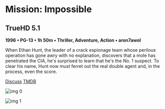 # Mission: Impossible

## TrueHD 5.1

**1996 • PG-13 • 1h 50m • Thriller, Adventure, Action • aron7awol**

When Ethan Hunt, the leader of a crack espionage team whose perilous operation has gone awry with no explanation, discovers that a mole has penetrated the CIA, he's surprised to learn that he's the No. 1 suspect. To clear his name, Hunt now must ferret out the real double agent and, in the process, even the score.

[Discuss](https://www.avsforum.com/threads/bass-eq-for-filtered-movies.2995212/post-57322644)  [TMDB](954)

![img 0](https://i.imgur.com/dkAcKGW.jpg)

![img 1](https://i.imgur.com/Mpu73xn.png)

